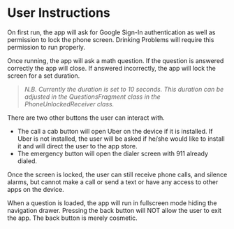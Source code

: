 # User Instructions

On first run, the app will ask for Google Sign-In authentication as well as permission to lock the phone screen.
Drinking Problems will require this permission to run properly.

Once running, the app will ask a math question. If the question is answered correctly the app will close. If answered incorrectly, the app will lock the screen for a set duration.
>*N.B. Currently the duration is set to 10 seconds. This duration can be adjusted in the QuestionsFragment class in the PhoneUnlockedReceiver class.*

There are two other buttons the user can interact with. 
* The call a cab button will open Uber on the device if it is installed. If Uber is not installed, the user will be asked if he/she would like to install it and will direct the user to the app store. 
* The emergency button will open the dialer screen with 911 already dialed.

Once the screen is locked, the user can still receive phone calls, and silence alarms, but cannot make a call or send a text or have any access to other apps on the device.

When a question is loaded, the app will run in fullscreen mode hiding the navigation drawer. Pressing the back button will NOT allow the user to exit the app. The back button is merely cosmetic.
